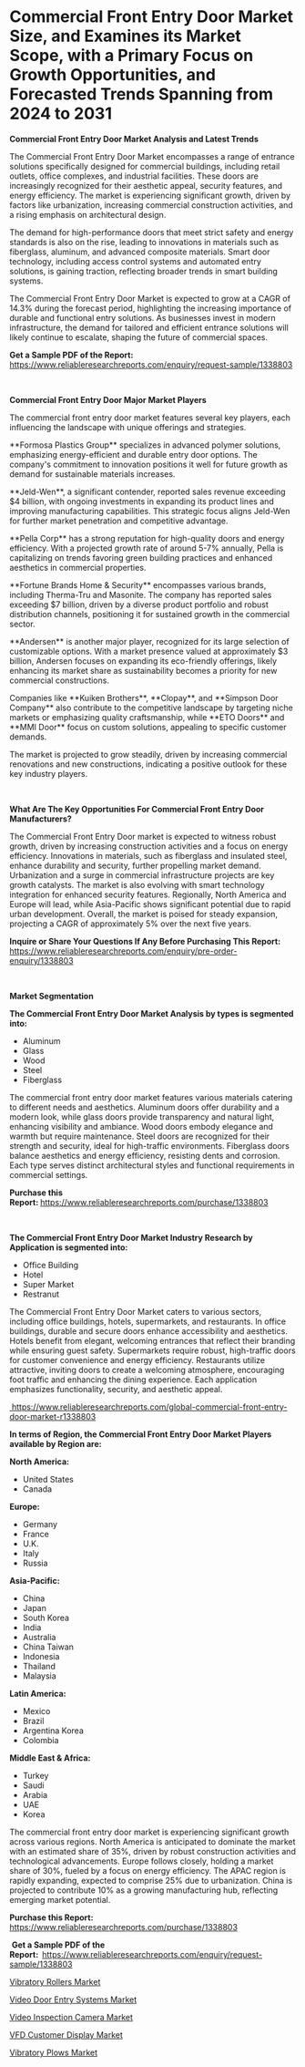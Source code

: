 <p><h1>Commercial Front Entry Door Market Size, and Examines its Market Scope, with a Primary Focus on Growth Opportunities, and Forecasted Trends Spanning from 2024 to 2031</h1></p><p><strong>Commercial Front Entry Door Market Analysis and Latest Trends</strong></p>
<p><p>The Commercial Front Entry Door Market encompasses a range of entrance solutions specifically designed for commercial buildings, including retail outlets, office complexes, and industrial facilities. These doors are increasingly recognized for their aesthetic appeal, security features, and energy efficiency. The market is experiencing significant growth, driven by factors like urbanization, increasing commercial construction activities, and a rising emphasis on architectural design.</p><p>The demand for high-performance doors that meet strict safety and energy standards is also on the rise, leading to innovations in materials such as fiberglass, aluminum, and advanced composite materials. Smart door technology, including access control systems and automated entry solutions, is gaining traction, reflecting broader trends in smart building systems.</p><p>The Commercial Front Entry Door Market is expected to grow at a CAGR of 14.3% during the forecast period, highlighting the increasing importance of durable and functional entry solutions. As businesses invest in modern infrastructure, the demand for tailored and efficient entrance solutions will likely continue to escalate, shaping the future of commercial spaces.</p></p>
<p><strong>Get a Sample PDF of the Report:&nbsp;</strong> <a href="https://www.reliableresearchreports.com/enquiry/request-sample/1338803?utm_campaign=1635&utm_medium=2&utm_source=Github&utm_content=ia&utm_term=20102024&utm_id=commercial-front-entry-door">https://www.reliableresearchreports.com/enquiry/request-sample/1338803</a></p>
<p>&nbsp;</p>
<p><strong>Commercial Front Entry Door Major Market Players</strong></p>
<p><p>The commercial front entry door market features several key players, each influencing the landscape with unique offerings and strategies. </p><p>**Formosa Plastics Group** specializes in advanced polymer solutions, emphasizing energy-efficient and durable entry door options. The company's commitment to innovation positions it well for future growth as demand for sustainable materials increases.</p><p>**Jeld-Wen**, a significant contender, reported sales revenue exceeding $4 billion, with ongoing investments in expanding its product lines and improving manufacturing capabilities. This strategic focus aligns Jeld-Wen for further market penetration and competitive advantage.</p><p>**Pella Corp** has a strong reputation for high-quality doors and energy efficiency. With a projected growth rate of around 5-7% annually, Pella is capitalizing on trends favoring green building practices and enhanced aesthetics in commercial properties.</p><p>**Fortune Brands Home & Security** encompasses various brands, including Therma-Tru and Masonite. The company has reported sales exceeding $7 billion, driven by a diverse product portfolio and robust distribution channels, positioning it for sustained growth in the commercial sector.</p><p>**Andersen** is another major player, recognized for its large selection of customizable options. With a market presence valued at approximately $3 billion, Andersen focuses on expanding its eco-friendly offerings, likely enhancing its market share as sustainability becomes a priority for new commercial constructions.</p><p>Companies like **Kuiken Brothers**, **Clopay**, and **Simpson Door Company** also contribute to the competitive landscape by targeting niche markets or emphasizing quality craftsmanship, while **ETO Doors** and **MMI Door** focus on custom solutions, appealing to specific customer demands.</p><p>The market is projected to grow steadily, driven by increasing commercial renovations and new constructions, indicating a positive outlook for these key industry players.</p></p>
<p>&nbsp;</p>
<p><strong>What Are The Key Opportunities For Commercial Front Entry Door Manufacturers?</strong></p>
<p><p>The Commercial Front Entry Door market is expected to witness robust growth, driven by increasing construction activities and a focus on energy efficiency. Innovations in materials, such as fiberglass and insulated steel, enhance durability and security, further propelling market demand. Urbanization and a surge in commercial infrastructure projects are key growth catalysts. The market is also evolving with smart technology integration for enhanced security features. Regionally, North America and Europe will lead, while Asia-Pacific shows significant potential due to rapid urban development. Overall, the market is poised for steady expansion, projecting a CAGR of approximately 5% over the next five years.</p></p>
<p><strong>Inquire or Share Your Questions If Any Before Purchasing This Report:</strong> <a href="https://www.reliableresearchreports.com/enquiry/pre-order-enquiry/1338803?utm_campaign=1635&utm_medium=2&utm_source=Github&utm_content=ia&utm_term=20102024&utm_id=commercial-front-entry-door">https://www.reliableresearchreports.com/enquiry/pre-order-enquiry/1338803</a></p>
<p>&nbsp;</p>
<p><strong>Market Segmentation</strong></p>
<p><strong>The Commercial Front Entry Door Market Analysis by types is segmented into:</strong></p>
<p><ul><li>Aluminum</li><li>Glass</li><li>Wood</li><li>Steel</li><li>Fiberglass</li></ul></p>
<p><p>The commercial front entry door market features various materials catering to different needs and aesthetics. Aluminum doors offer durability and a modern look, while glass doors provide transparency and natural light, enhancing visibility and ambiance. Wood doors embody elegance and warmth but require maintenance. Steel doors are recognized for their strength and security, ideal for high-traffic environments. Fiberglass doors balance aesthetics and energy efficiency, resisting dents and corrosion. Each type serves distinct architectural styles and functional requirements in commercial settings.</p></p>
<p><strong>Purchase this Report:&nbsp;</strong><a href="https://www.reliableresearchreports.com/purchase/1338803?utm_campaign=1635&utm_medium=2&utm_source=Github&utm_content=ia&utm_term=20102024&utm_id=commercial-front-entry-door">https://www.reliableresearchreports.com/purchase/1338803</a></p>
<p>&nbsp;</p>
<p><strong>The Commercial Front Entry Door Market Industry Research by Application is segmented into:</strong></p>
<p><ul><li>Office Building</li><li>Hotel</li><li>Super Market</li><li>Restranut</li></ul></p>
<p><p>The Commercial Front Entry Door Market caters to various sectors, including office buildings, hotels, supermarkets, and restaurants. In office buildings, durable and secure doors enhance accessibility and aesthetics. Hotels benefit from elegant, welcoming entrances that reflect their branding while ensuring guest safety. Supermarkets require robust, high-traffic doors for customer convenience and energy efficiency. Restaurants utilize attractive, inviting doors to create a welcoming atmosphere, encouraging foot traffic and enhancing the dining experience. Each application emphasizes functionality, security, and aesthetic appeal.</p></p>
<p><a href="https://www.reliableresearchreports.com/global-commercial-front-entry-door-market-r1338803?utm_campaign=1635&utm_medium=2&utm_source=Github&utm_content=ia&utm_term=20102024&utm_id=commercial-front-entry-door">&nbsp;https://www.reliableresearchreports.com/global-commercial-front-entry-door-market-r1338803</a></p>
<p><strong>In terms of Region, the Commercial Front Entry Door Market Players available by Region are:</strong></p>
<p>
    <p> <strong> North America: </strong>
        <ul>
            <li>United States</li>
            <li>Canada</li>
        </ul>
        </p> 
    <p> <strong> Europe: </strong>
        <ul>
            <li>Germany</li>
            <li>France</li>
            <li>U.K.</li>
            <li>Italy</li>
            <li>Russia</li>
        </ul>
        </p> 
    <p> <strong> Asia-Pacific: </strong>
        <ul>
            <li>China</li>
            <li>Japan</li>
            <li>South Korea</li>
            <li>India</li>
            <li>Australia</li>
            <li>China Taiwan</li>
            <li>Indonesia</li>
            <li>Thailand</li>
            <li>Malaysia</li>
        </ul>
        </p> 
    <p> <strong> Latin America: </strong>
        <ul>
            <li>Mexico</li>
            <li>Brazil</li>
            <li>Argentina Korea</li>
            <li>Colombia</li>
        </ul>
        </p> 
    <p> <strong> Middle East & Africa: </strong>
        <ul>
            <li>Turkey</li>
            <li>Saudi</li>
            <li>Arabia</li>
            <li>UAE</li>
            <li>Korea</li>
        </ul>
    </p>
    </p>
<p><p>The commercial front entry door market is experiencing significant growth across various regions. North America is anticipated to dominate the market with an estimated share of 35%, driven by robust construction activities and technological advancements. Europe follows closely, holding a market share of 30%, fueled by a focus on energy efficiency. The APAC region is rapidly expanding, expected to comprise 25% due to urbanization. China is projected to contribute 10% as a growing manufacturing hub, reflecting emerging market potential.</p></p>
<p><strong>Purchase this Report: </strong><a href="https://www.reliableresearchreports.com/purchase/1338803?utm_campaign=1635&utm_medium=2&utm_source=Github&utm_content=ia&utm_term=20102024&utm_id=commercial-front-entry-door">https://www.reliableresearchreports.com/purchase/1338803</a></p>
<p>&nbsp;<strong>Get a Sample PDF of the Report:&nbsp;&nbsp;</strong><a href="https://www.reliableresearchreports.com/enquiry/request-sample/1338803?utm_campaign=1635&utm_medium=2&utm_source=Github&utm_content=ia&utm_term=20102024&utm_id=commercial-front-entry-door">https://www.reliableresearchreports.com/enquiry/request-sample/1338803</a></p>
<p><strong></strong></p>
<p><p><a href="https://www.linkedin.com/pulse/vibratory-rollers-market-outlook-forecast-from-2024-2031-byresearch-57die?utm_campaign=1635&utm_medium=2&utm_source=Github&utm_content=ia&utm_term=20102024&utm_id=commercial-front-entry-door">Vibratory Rollers Market</a></p><p><a href="https://www.linkedin.com/pulse/video-door-entry-systems-market-indicators-size-regional-ccrme?utm_campaign=1635&utm_medium=2&utm_source=Github&utm_content=ia&utm_term=20102024&utm_id=commercial-front-entry-door">Video Door Entry Systems Market</a></p><p><a href="https://www.linkedin.com/pulse/future-ready-strategic-insights-global-video-inspection-vod5e?utm_campaign=1635&utm_medium=2&utm_source=Github&utm_content=ia&utm_term=20102024&utm_id=commercial-front-entry-door">Video Inspection Camera Market</a></p><p><a href="https://www.linkedin.com/pulse/global-vfd-customer-display-industry-analysis-share-growth-swb2e?utm_campaign=1635&utm_medium=2&utm_source=Github&utm_content=ia&utm_term=20102024&utm_id=commercial-front-entry-door">VFD Customer Display Market</a></p><p><a href="https://www.linkedin.com/pulse/vibratory-plows-market-indicators-size-regional-breakdown-ggfve?utm_campaign=1635&utm_medium=2&utm_source=Github&utm_content=ia&utm_term=20102024&utm_id=commercial-front-entry-door">Vibratory Plows Market</a></p></p>